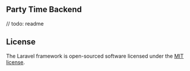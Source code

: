 ## Party Time Backend
  // todo: readme

## License

The Laravel framework is open-sourced software licensed under the [MIT license](http://opensource.org/licenses/MIT).
